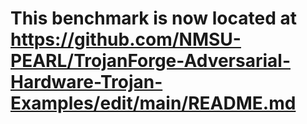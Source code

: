 # This benchmark is now located at https://github.com/NMSU-PEARL/TrojanForge-Adversarial-Hardware-Trojan-Examples/edit/main/README.md


